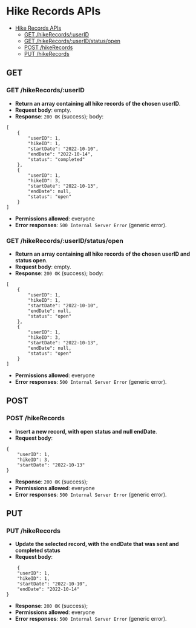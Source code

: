 # Hike Records APIs

- [Hike Records APIs](#hike-records-apis)
    - [GET /hikeRecords/:userID](#get-hikerecordsuserid)
    - [GET /hikeRecords/:userID/status/open](#get-hikerecordsuseridstatusopen)
    - [POST /hikeRecords](#post-hikerecords)
    - [PUT /hikeRecords](#put-hikerecords)

## GET
### GET /hikeRecords/:userID

- **Return an array containing all hike records of the chosen userID**.
- **Request body**: empty.
- **Response**: `200 OK` (success); body: 
```
[
    {
        "userID": 1,
        "hikeID": 1,
        "startDate": "2022-10-10",
        "endDate": "2022-10-14",
        "status": "completed"
    },
    {
        "userID": 1,
        "hikeID": 3,
        "startDate": "2022-10-13",
        "endDate": null,
        "status": "open"
    }
]
```

- **Permissions allowed**: everyone
- **Error responses**: `500 Internal Server Error` (generic error).

### GET /hikeRecords/:userID/status/open

- **Return an array containing all hike records of the chosen userID and status open**.
- **Request body**: empty.
- **Response**: `200 OK` (success); body: 
```
[
    {
        "userID": 1,
        "hikeID": 1,
        "startDate": "2022-10-10",
        "endDate": null,
        "status": "open"
    },
    {
        "userID": 1,
        "hikeID": 3,
        "startDate": "2022-10-13",
        "endDate": null,
        "status": "open"
    }
]
```

- **Permissions allowed**: everyone
- **Error responses**: `500 Internal Server Error` (generic error).

## POST
### POST /hikeRecords

- **Insert a new record, with open status and null endDate**.
- **Request body**: 
```
{
    "userID": 1,
    "hikeID": 3,
    "startDate": "2022-10-13" 
}    
```
- **Response**: `200 OK` (success);
- **Permissions allowed**: everyone
- **Error responses**: `500 Internal Server Error` (generic error).

## PUT
### PUT /hikeRecords
- **Update the selected record, with the endDate that was sent and completed status**
- **Request body**:
```
    {
    "userID": 1,
    "hikeID": 1,
    "startDate": "2022-10-10",
    "endDate": "2022-10-14" 
}
```
- **Response**: `200 OK` (success);  
- **Permissions allowed**: everyone
- **Error responses**: `500 Internal Server Error` (generic error).
